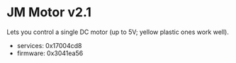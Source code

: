 # JM Motor v2.1

Lets you control a single DC motor (up to 5V; yellow plastic ones work well).

* services: 0x17004cd8
* firmware: 0x3041ea56
